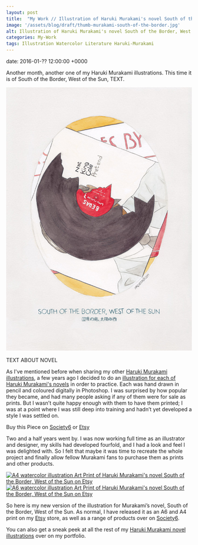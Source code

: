 ```yaml
---
layout: post
title:  "My Work // Illustration of Haruki Murakami's novel South of the Border, West of the Sun"
image: '/assets/blog/draft/thumb-murakami-south-of-the-border.jpg'
alt: Illustration of Haruki Murakami's novel South of the Border, West of the Sun by illustrator / artist Karen Muray of A Rose Cast
categories: My-Work
tags: Illustration Watercolor Literature Haruki-Murakami
---
```


date: 	2016-01-?? 12:00:00 +0000

<p class="intro">Another month, another one of my Haruki Murakami illustrations. This time it is of South of the Border, West of the Sun, TEXT.</p>

![Watercolor illustration of Haruki Murakami's novel South of the Border, West of the Sun by illustrator / artist Karen Muray of A Rose Cast](/assets/folio/murakami/illustration-murakami-southoftheboarder.jpg "Watercolor illustration of Haruki Murakami's novel South of the Border, West of the Sun by illustrator / artist Karen Muray of A Rose Cast")

TEXT ABOUT NOVEL

As I've mentioned before when sharing my other [Haruki Murakami illustrations](/tag/Haruki-Murakami/ "Watercolour Illustration for Haruki Murakami's Novels"), a few years ago I decided to do an [illustration for each of Haruki Murakami's novels](http://www.akaihane.co.uk/post/54588755092/haruki-murakami "The original Haruki Murakami novel illustrations") in order to practice. Each was hand drawn in pencil and coloured digitally in Photoshop. I was surprised by how popular they became, and had many people asking if any of them were for sale as prints. But I wasn’t quite happy enough with them to have them printed; I was at a point where I was still deep into training and hadn’t yet developed a style I was settled on.

<div class="highlight">
  <p>Buy <span class="the">this</span> Piece <span class="the">on</span>
    <a href="https://society6.com/product/LINK" title="Buy Watercolor illustration of Haruki Murakami's novel South of the Border, West of the Sun on the A Rose Cast Society6 store">Society6</a>
    <span class="the">or</span>
    <a href="https://www.etsy.com/shop/ARoseCast?section_id=18192366" title="Buy Watercolor illustration of Haruki Murakami's novel South of the Border, West of the Sun on the A Rose Cast Etsy store">Etsy</a>
  </p>
</div>

Two and a half years went by. I was now working full time as an illustrator and designer, my skills had developed fourfold, and I had a look and feel I was delighted with. So I felt that maybe it was time to recreate the whole project and finally allow fellow Murakami fans to purchase them as prints and other products.

<div class="row">
	<div class="col-md-6">
		<a href="https://www.etsy.com/shop/ARoseCast?section_id=18192366" title="A4 watercolor illustration Art Print of Haruki Murakami's novel South of the Border, West of the Sun on Etsy"><img src="/assets/blog/draft/a4-illustration-murakami-south-of-the-border.jpg" alt="A4 watercolor illustration Art Print of Haruki Murakami's novel South of the Border, West of the Sun on Etsy"></a>
	</div>
	<div class="col-md-6">
		<a href="https://www.etsy.com/shop/ARoseCast?section_id=18192366" title="A6 watercolor illustration Art Print of Haruki Murakami's novel South of the Border, West of the Sun on Etsy"><img src="/assets/blog/draft/a6-illustration-murakami-south-of-the-border.jpg" alt="A6 watercolor illustration Art Print of Haruki Murakami's novel South of the Border, West of the Sun on Etsy"></a>
	</div>
</div>

So here is my new version of the illustration for Murakami’s novel, South of the Border, West of the Sun. As normal, I have released it as an A6 and A4 print on my [Etsy](https://www.etsy.com/shop/ARoseCast?section_id=18192366 "Watercolour Illustration for Haruki Murakami's South of the Border, West of the Sun on Esty") store, as well as a range of products over on [Society6](LINK "Watercolour Illustration for Haruki Murakami's South of the Border, West of the Sun on Esty").

You can also get a sneak peek at all the rest of my <a href="/project/illustration-murakami.html" title="Haruki Murakami novel watercolor illustrations by illustrator / artist Karen Muray of A Rose Cast">Haruki Murakami novel illustrations</a> over on my portfolio.